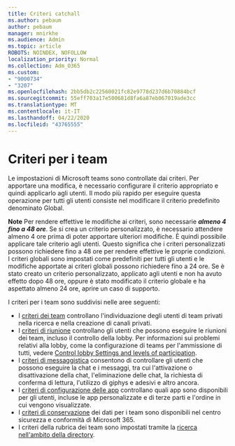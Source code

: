 ```yaml
---
title: Criteri catchall
ms.author: pebaum
author: pebaum
manager: mnirkhe
ms.audience: Admin
ms.topic: article
ROBOTS: NOINDEX, NOFOLLOW
localization_priority: Normal
ms.collection: Adm_O365
ms.custom:
- "9000734"
- "3207"
ms.openlocfilehash: 2bb5db2c22560021fc82e9778d237d6b70884bcf
ms.sourcegitcommit: 55eff703a17e500681d8fa6a87eb067019ade3cc
ms.translationtype: MT
ms.contentlocale: it-IT
ms.lasthandoff: 04/22/2020
ms.locfileid: "43765555"
---
```

# <a name="teams-policies"></a>Criteri per i team

Le impostazioni di Microsoft teams sono controllate dai criteri. Per apportare una modifica, è necessario configurare il criterio appropriato e quindi applicarlo agli utenti. Il modo più rapido per eseguire questa operazione per tutti gli utenti consiste nel modificare il criterio predefinito denominato Global. 

**Note** Per rendere effettive le modifiche ai criteri, sono necessarie ***almeno 4 fino a 48 ore***. Se si crea un criterio personalizzato, è necessario attendere almeno 4 ore prima di poter apportare ulteriori modifiche. È quindi possibile applicare tale criterio agli utenti. Questo significa che i criteri personalizzati possono richiedere fino a 48 ore per rendere effettive le proprie condizioni. I criteri globali sono impostati come predefiniti per tutti gli utenti e le modifiche apportate ai criteri globali possono richiedere fino a 24 ore. Se è stato creato un criterio personalizzato, applicato agli utenti e non ha avuto effetto dopo 48 ore, oppure è stato modificato il criterio globale e ha aspettato almeno 24 ore, aprire un caso di supporto.

I criteri per i team sono suddivisi nelle aree seguenti:

- I [criteri dei team](https://docs.microsoft.com/MicrosoftTeams/teams-policies) controllano l'individuazione degli utenti di team privati nella ricerca e nella creazione di canali privati.  
- I [criteri di riunione](https://docs.microsoft.com/microsoftteams/meeting-policies-in-teams) controllano gli utenti che possono eseguire le riunioni dei team, incluso il controllo della lobby. Per informazioni sui problemi relativi alla lobby, come la configurazione di teams per l'ammissione di tutti, vedere [Control lobby Settings and levels of participation](https://docs.microsoft.com/alchemyinsights/bypass-lobby).
- I [criteri di messaggistica](https://docs.microsoft.com/microsoftteams/messaging-policies-in-teams) consentono di controllare gli utenti che possono eseguire la chat e i messaggi, tra cui l'attivazione o disattivazione della chat, l'eliminazione delle chat, la richiesta di conferma di lettura, l'utilizzo di giphys e adesivi e altro ancora.
- I [criteri di configurazione delle app](https://docs.microsoft.com/MicrosoftTeams/teams-app-setup-policies) controllano quali app sono disponibili per gli utenti, incluse le app personalizzate e di terze parti e l'ordine in cui vengono visualizzate.  
- I [criteri di conservazione](https://docs.microsoft.com/microsoftteams/retention-policies) dei dati per i team sono disponibili nel centro sicurezza e conformità di Microsoft 365.
- I criteri della rubrica dei team sono impostati tramite la [ricerca nell'ambito della directory](https://docs.microsoft.com/MicrosoftTeams/teams-scoped-directory-search).